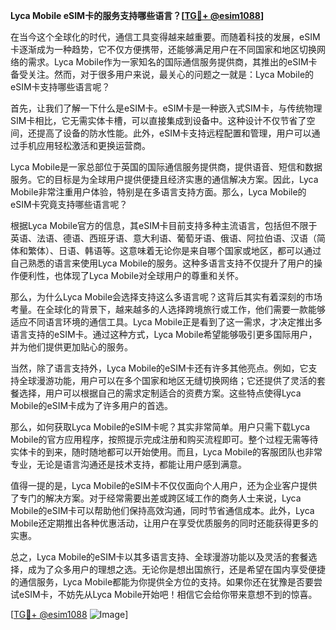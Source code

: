 **Lyca Mobile eSIM卡的服务支持哪些语言？[[TG💪+ @esim1088](https://t.me/s/esim1088)]**

在当今这个全球化的时代，通信工具变得越来越重要。而随着科技的发展，eSIM卡逐渐成为一种趋势，它不仅方便携带，还能够满足用户在不同国家和地区切换网络的需求。Lyca Mobile作为一家知名的国际通信服务提供商，其推出的eSIM卡备受关注。然而，对于很多用户来说，最关心的问题之一就是：Lyca Mobile的eSIM卡支持哪些语言呢？

首先，让我们了解一下什么是eSIM卡。eSIM卡是一种嵌入式SIM卡，与传统物理SIM卡相比，它无需实体卡槽，可以直接集成到设备中。这种设计不仅节省了空间，还提高了设备的防水性能。此外，eSIM卡支持远程配置和管理，用户可以通过手机应用轻松激活和更换运营商。

Lyca Mobile是一家总部位于英国的国际通信服务提供商，提供语音、短信和数据服务。它的目标是为全球用户提供便捷且经济实惠的通信解决方案。因此，Lyca Mobile非常注重用户体验，特别是在多语言支持方面。那么，Lyca Mobile的eSIM卡究竟支持哪些语言呢？

根据Lyca Mobile官方的信息，其eSIM卡目前支持多种主流语言，包括但不限于英语、法语、德语、西班牙语、意大利语、葡萄牙语、俄语、阿拉伯语、汉语（简体和繁体）、日语、韩语等。这意味着无论你是来自哪个国家或地区，都可以通过自己熟悉的语言来使用Lyca Mobile的服务。这种多语言支持不仅提升了用户的操作便利性，也体现了Lyca Mobile对全球用户的尊重和关怀。

那么，为什么Lyca Mobile会选择支持这么多语言呢？这背后其实有着深刻的市场考量。在全球化的背景下，越来越多的人选择跨境旅行或工作，他们需要一款能够适应不同语言环境的通信工具。Lyca Mobile正是看到了这一需求，才决定推出多语言支持的eSIM卡。通过这种方式，Lyca Mobile希望能够吸引更多国际用户，并为他们提供更加贴心的服务。

当然，除了语言支持外，Lyca Mobile的eSIM卡还有许多其他亮点。例如，它支持全球漫游功能，用户可以在多个国家和地区无缝切换网络；它还提供了灵活的套餐选择，用户可以根据自己的需求定制适合的资费方案。这些特点使得Lyca Mobile的eSIM卡成为了许多用户的首选。

那么，如何获取Lyca Mobile的eSIM卡呢？其实非常简单。用户只需下载Lyca Mobile的官方应用程序，按照提示完成注册和购买流程即可。整个过程无需等待实体卡的到来，随时随地都可以开始使用。而且，Lyca Mobile的客服团队也非常专业，无论是语言沟通还是技术支持，都能让用户感到满意。

值得一提的是，Lyca Mobile的eSIM卡不仅仅面向个人用户，还为企业客户提供了专门的解决方案。对于经常需要出差或跨区域工作的商务人士来说，Lyca Mobile的eSIM卡可以帮助他们保持高效沟通，同时节省通信成本。此外，Lyca Mobile还定期推出各种优惠活动，让用户在享受优质服务的同时还能获得更多的实惠。

总之，Lyca Mobile的eSIM卡以其多语言支持、全球漫游功能以及灵活的套餐选择，成为了众多用户的理想之选。无论你是想出国旅行，还是希望在国内享受便捷的通信服务，Lyca Mobile都能为你提供全方位的支持。如果你还在犹豫是否要尝试eSIM卡，不妨先从Lyca Mobile开始吧！相信它会给你带来意想不到的惊喜。

[[TG💪+ @esim1088](https://t.me/s/esim1088) ![Image](https://i.postimg.cc/4NQfJmqS/Snipaste-2025-05-13-00-14-12.png)]
